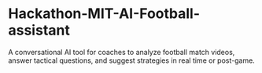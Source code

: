 # Hackathon-MIT-AI-Football-assistant
A conversational AI tool for coaches to analyze football match videos, answer tactical questions, and suggest strategies in real time or post-game.
